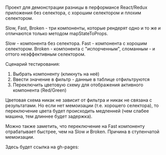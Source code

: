 Проект для демонстрации разницы в перформансе React/Redux приложения без селектора, с хорошим селектором и плохим селектором.

Slow, Fast, Broken - три компоненты, которые рендерят одно и то же и отличаются только методом mapStateToProps.

Slow - компонента без селектора.
Fast - компонента с хорошим селектором.
Broken - компонента с "испорченным", сломанным - и оттого неэффективным селектором.

Сценарий тестирования:
1) Выбрать компоненту (кликнуть на неё)
2) Ввести значение в фильтр - данные в таблице отфильтруются
3) Переключить цветовую схему для отображения активного компонента (Red/Green)

Цветовая схема никак не зависит от фильтра и никак не связана с результатами. Но если нет мемоизации (т.е. хорошего селектора), то переключение цвета будет происходить медленней (чем слабее машина, тем длиннее будет задержка).

Можно также заметить, что переключение на Fast компоненту отрабатывает быстрее, чем на Slow и Broken. Причина в ступенчатой мемоизации.

Здесь будет ссылка на gh-pages: 
